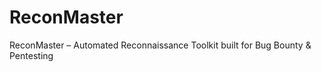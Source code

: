# ReconMaster
ReconMaster – Automated Reconnaissance Toolkit  built for Bug Bounty &amp; Pentesting
